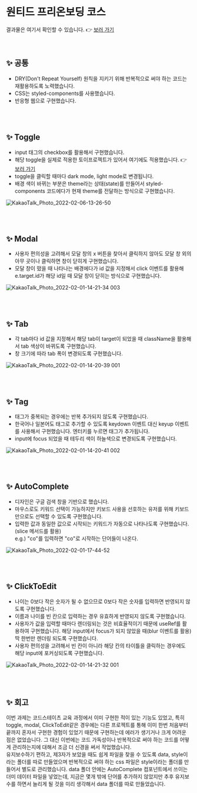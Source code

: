 # 원티드 프리온보딩 코스
결과물은 여기서 확인할 수 있습니다. 👉 [보러 가기](https://kaehehehe.github.io/wanted_pre_onboarding/)

<br />

## ✨ 공통
- DRY(Don't Repeat Yourself) 원칙을 지키기 위해 반복적으로 써야 하는 코드는 재활용하도록 노력했습니다.
- CSS는 styled-components를 사용했습니다.
- 반응형 웹으로 구현했습니다.

<br />
<br />

## ✨ Toggle
- input 태그의 checkbox를 활용해서 구현했습니다.
- 해당 toggle을 실제로 적용한 토이프로젝트가 있어서 여기에도 적용했습니다. 👉 [보러 가기](https://kaehehehe.github.io/my-pomodoro/)
- toggle을 클릭할 때마다 dark mode, light mode로 변경됩니다.
- 배경 색이 바뀌는 부분은 theme라는 상태(state)를 만들어서 styled-components 코드에다가 현재 theme를 전달하는 방식으로 구현했습니다.

![KakaoTalk_Photo_2022-02-06-13-26-50](https://user-images.githubusercontent.com/77221488/152667766-6b6bb64a-884f-4f6c-b8d1-9b38a06b5687.gif)

<br />
<br />

## ✨ Modal
- 사용자 편의성을 고려해서 모달 창의 x 버튼을 찾아서 클릭하지 않아도 모달 창 외의 아무 곳이나 클릭하면 창이 닫히게 구현했습니다.
- 모달 창이 떴을 때 나타나는 배경에다가 id 값을 지정해서 click 이벤트를 활용해 e.target.id가 해당 id일 때 모달 창이 닫히는 방식으로 구현했습니다. 

![KakaoTalk_Photo_2022-02-01-14-21-34 003](https://user-images.githubusercontent.com/77221488/151917113-97a8a286-9d36-4335-8e16-dbae69b3c6cc.gif)

<br />
<br />

## ✨ Tab
- 각 tab마다 id 값을 지정해서 해당 tab이 target이 되었을 때 className을 활용해서 tab 색상이 바뀌도록 구현했습니다.
- 창 크기에 따라 tab 폭이 변경되도록 구현했습니다.

![KakaoTalk_Photo_2022-02-01-14-20-39 001](https://user-images.githubusercontent.com/77221488/151917158-24459494-9b31-4cb3-bbcd-c32466a8843d.gif)

<br />
<br />

## ✨ Tag
- 태그가 중복되는 경우에는 반복 추가되지 않도록 구현했습니다.
- 한국어나 일본어도 태그로 추가할 수 있도록 keydown 이벤트 대신 keyup 이벤트를 사용해서 구현했습니다. 엔터키를 누르면 태그가 추가됩니다.
- input에 focus 되었을 때 테두리 색이 하늘색으로 변경되도록 구현했습니다.

![KakaoTalk_Photo_2022-02-01-14-20-41 002](https://user-images.githubusercontent.com/77221488/151917175-80e92835-b9c3-4600-80fd-c4f4c7fbc36c.gif)

<br />
<br />

## ✨ AutoComplete
- 디자인은 구글 검색 창을 기반으로 했습니다.
- 마우스로도 키워드 선택이 가능하지만 키보드 사용을 선호하는 유저를 위해 키보드만으로도 선택할 수 있도록 구현했습니다.
- 입력한 값과 동일한 값으로 시작되는 키워드가 자동으로 나타나도록 구현했습니다.(slice 메서드를 활용)<br/> e.g.) "co"를 입력하면 "co"로 시작하는 단어들이 나온다.

![KakaoTalk_Photo_2022-02-01-17-44-52](https://user-images.githubusercontent.com/77221488/151937614-bb5c8bc9-a817-47cf-ae70-a9db0c849601.gif)

<br />
<br />

## ✨ ClickToEdit
- 나이는 0보다 작은 숫자가 될 수 없으므로 0보다 작은 숫자를 입력하면 반영되지 않도록 구현했습니다.
- 이름과 나이를 빈 칸으로 입력하는 경우 유효하게 반영되지 않도록 구현했습니다.
- 사용자가 값을 입력할 때마다 렌더링되는 것은 비효율적이기 때문에 useRef를 활용하여 구현했습니다. 해당 input에서 focus가 되지 않았을 때(blur 이벤트를 활용) 딱 한번만 렌더링 되도록 구현했습니다.
- 사용자 편의성을 고려해서 빈 칸이 아니라 해당 칸의 타이틀을 클릭하는 경우에도 해당 input에 포커싱되도록 구현했습니다.

![KakaoTalk_Photo_2022-02-01-14-21-32 001](https://user-images.githubusercontent.com/77221488/151917198-ff2b056c-6efa-4901-81f8-3b1abb820dbc.gif)

<br />
<br />

## ✨ 회고
이번 과제는 코드스테이츠 교육 과정에서 이미 구현한 적이 있는 기능도 있었고, 특히 toggle, modal, ClickToEdit같은 경우에는 다른 프로젝트를 통해 이미 한번 처음부터 끝까지 혼자서 구현한 경험이 있었기 때문에 구현하는데 에러가 생기거나 크게 어려운 점은 없었습니다. 그 대신 이번에는 코드 가독성이나 반복적으로 써야 하는 코드를 어떻게 관리하는지에 대해서 조금 더 신경을 써서 작업했습니다.
<br />
유지보수하기 편하고, 제3자가 보았을 때도 쉽게 파일을 찾을 수 있도록 data, style이라는 폴더를 따로 만들었으며 반복적으로 써야 하는 css 파일은 style이라는 폴더를 만들어서 별도로 관리했습니다. data 폴더 안에는 AutoComplete 컴포넌트에서 쓰이는 더미 데이터 파일을 넣었는데, 지금은 몇개 밖에 단어를 추가하지 않았지만 추후 유지보수를 하면서 늘리게 될 것을 미리 생각해서 data 폴더를 따로 만들었습니다.
